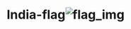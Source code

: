 # India-flag![flag_img](https://user-images.githubusercontent.com/107308031/187656648-3f5f83b2-9351-419f-a5a7-22bb85b55ca3.png)
